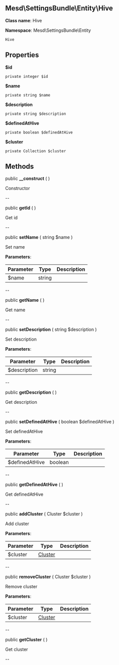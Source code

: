 Mesd\SettingsBundle\Entity\Hive
---------------


**Class name**: Hive

**Namespace**: Mesd\SettingsBundle\Entity







    Hive

    





Properties
----------


**$id**





    private integer $id






**$name**





    private string $name






**$description**





    private string $description






**$definedAtHive**





    private boolean $definedAtHive






**$cluster**





    private Collection $cluster






Methods
-------


public **__construct** (  )


Constructor








--

public **getId** (  )


Get id








--

public **setName** ( string $name )


Set name








**Parameters**:

| Parameter | Type | Description |
|-----------|------|-------------|
| $name | string |  |

--

public **getName** (  )


Get name








--

public **setDescription** ( string $description )


Set description








**Parameters**:

| Parameter | Type | Description |
|-----------|------|-------------|
| $description | string |  |

--

public **getDescription** (  )


Get description








--

public **setDefinedAtHive** ( boolean $definedAtHive )


Set definedAtHive








**Parameters**:

| Parameter | Type | Description |
|-----------|------|-------------|
| $definedAtHive | boolean |  |

--

public **getDefinedAtHive** (  )


Get definedAtHive








--

public **addCluster** ( Cluster $cluster )


Add cluster








**Parameters**:

| Parameter | Type | Description |
|-----------|------|-------------|
| $cluster | [Cluster](Mesd-SettingsBundle-Entity-Cluster.md) |  |

--

public **removeCluster** ( Cluster $cluster )


Remove cluster








**Parameters**:

| Parameter | Type | Description |
|-----------|------|-------------|
| $cluster | [Cluster](Mesd-SettingsBundle-Entity-Cluster.md) |  |

--

public **getCluster** (  )


Get cluster








--
